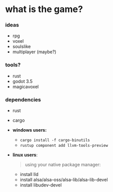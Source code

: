 # what is the game?

### ideas <!-- trunk-ignore(markdownlint/MD001) -->

- rpg
- voxel
- soulslike
- multiplayer (maybe?)

### tools?

- rust
- godot 3.5
- magicavoxel

### dependencies

- rust
- cargo
- **windows users:**

  - `cargo install -f cargo-binutils` </br>
  - `rustup component add llvm-tools-preview`

- **linux users**:
  > using your native package manager:
  - install lld
  - install alsa/alsa-oss/alsa-lib/alsa-lib-devel
  - install libudev-devel
